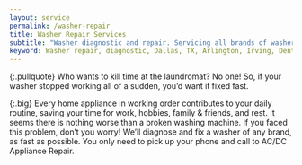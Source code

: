 ```yaml
---
layout: service
permalink: /washer-repair
title: Washer Repair Services
subtitle: "Washer diagnostic and repair. Servicing all brands of washers. We work in Dallas, TX and surrounding areas."
keyword: Washer repair, diagnostic, Dallas, TX, Arlington, Irving, Denton, Lewisville, Plano, Carrollton, Frisco, Keller, Grapevine, Bedford, Euless, Southlake, Lake Dallas, Roanoke, Argyle, Hebron, Richardson, Corinth, Lantana, Copper Canyon, Highland Village, Double Oak, Watauga, Melody Hills, Richland Hills, North Richland Hills, Haltom City, Blue Mound
---
```


{:.pullquote}
Who wants to kill time at the laundromat? No one! So, if your washer stopped working all of a sudden, you’d want it fixed fast.

{:.big}
Every home appliance in working order contributes to your daily routine, saving your time for work, hobbies, family & friends, and rest. It seems there is nothing worse than a broken washing machine. If you faced this problem, don’t you worry! We’ll diagnose and fix a washer of any brand, as fast as possible. You only need to pick up your phone and call to AC/DC Appliance Repair.

